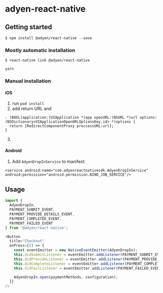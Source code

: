 
# adyen-react-native

## Getting started

`$ npm install @adyen/react-native --save`

### Mostly automatic installation

`$ react-native link @adyen/react-native`

`yarn`

### Manual installation


#### iOS

1. run `pod install`
2. add return URL and
  ```objc
  - (BOOL)application:(UIApplication *)app openURL:(NSURL *)url options:(NSDictionary<UIApplicationOpenURLOptionsKey,id> *)options {
    return [RedirectComponentProxy proccessURL:url];
  }
  ```
3.

#### Android

1. Add `AdyenDropInService` to manifest:

`<service
  android:name="com.adyenreactnativesdk.AdyenDropInService"
  android:permission="android.permission.BIND_JOB_SERVICE"/>`

## Usage

```javascript
import {
  AdyenDropIn,   
  PAYMENT_SUBMIT_EVENT,
  PAYMENT_PROVIDE_DETAILS_EVENT,
  PAYMENT_COMPLETED_EVENT,
  PAYMENT_FAILED_EVENT
} from '@adyen/react-native';

<Button
  title="Checkout"
  onPress={() => {
    const eventEmitter = new NativeEventEmitter(AdyenDropIn);
    this.didSubmitListener = eventEmitter.addListener(PAYMENT_SUBMIT_EVENT, onSubmit);
    this.didProvideListener = eventEmitter.addListener(PAYMENT_PROVIDE_DETAILS_EVENT, onProvide);
    this.didCompleteListener = eventEmitter.addListener(PAYMENT_COMPLETED_EVENT, onComplete);
    this.didFailListener = eventEmitter.addListener(PAYMENT_FAILED_EVENT, onFail);

    AdyenDropIn.open(paymentMethods, configuration);
  }}
/>
```
